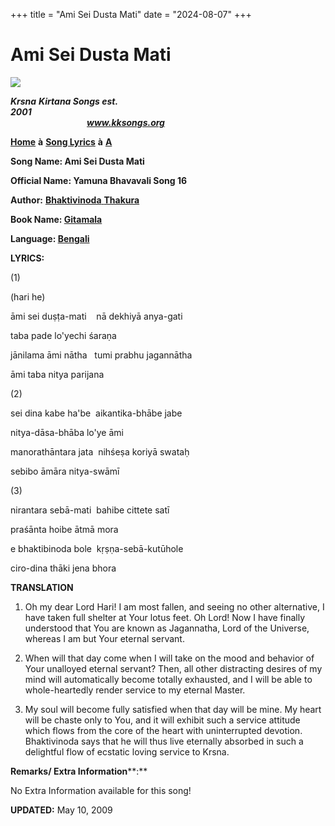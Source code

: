 +++
title = "Ami Sei Dusta Mati"
date = "2024-08-07"
+++

# Ami Sei Dusta Mati
**[![](http://kksongs.org/image_files/image002.jpg)](http://kksongs.org/)**

**_Krsna_** **_Kirtana Songs est. 2001_**                                                                                                                                                      **_www.kksongs.org_**

**[Home](http://kksongs.org/)** **à** **[Song Lyrics](http://kksongs.org/lyrics.html)** **à** **[A](http://kksongs.org/songs/song_a.html)**

**Song Name: Ami Sei Dusta Mati**

**Official Name: Yamuna Bhavavali Song 16**

**Author:** [**Bhaktivinoda** **Thakura**](http://kksongs.org/authors/list/bhaktivinoda.html)

**Book Name: [Gitamala](http://kksongs.org/authors/gitamala.html)**

**Language: [Bengali](http://kksongs.org/language/list/bengali.html)**

**LYRICS:**

(1)

(hari he)

āmi sei duṣṭa-mati    nā dekhiyā anya-gati

taba pade lo'yechi śaraṇa

jānilama āmi nātha   tumi prabhu jagannātha

āmi taba nitya parijana

(2)

sei dina kabe ha'be  aikantika-bhābe jabe

nitya-dāsa-bhāba lo'ye āmi

manorathāntara jata  nihśeṣa koriyā swataḥ

sebibo āmāra nitya-swāmī

(3)

nirantara sebā-mati  bahibe cittete satī

praśānta hoibe ātmā mora

e bhaktibinoda bole  kṛṣṇa-sebā-kutūhole

ciro-dina thāki jena bhora

**TRANSLATION**

1) Oh my dear Lord Hari! I am most fallen, and seeing no other alternative, I have taken full shelter at Your lotus feet. Oh Lord! Now I have finally understood that You are known as Jagannatha, Lord of the Universe, whereas I am but Your eternal servant.

2) When will that day come when I will take on the mood and behavior of Your unalloyed eternal servant? Then, all other distracting desires of my mind will automatically become totally exhausted, and I will be able to whole-heartedly render service to my eternal Master.

3) My soul will become fully satisfied when that day will be mine. My heart will be chaste only to You, and it will exhibit such a service attitude which flows from the core of the heart with uninterrupted devotion. Bhaktivinoda says that he will thus live eternally absorbed in such a delightful flow of ecstatic loving service to Krsna.

**Remarks/ Extra Information****:**

No Extra Information available for this song!

**UPDATED:** May 10, 2009